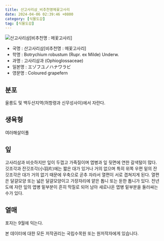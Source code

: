```yaml
---
title: 산고사리삼_비추천명메꽃고사리
date: 2024-04-06 02:39:46 +0800
category: [식물도감]
tag: [식물도감]
---
```




![산고사리삼[비추천명 : 메꽃고사리]](/fileUpload/plants/basic/Ophioglossaceae/Botrychium/340/340_1_th2.jpg)
- 국명 : 산고사리삼[비추천명 : 메꽃고사리]
- 학명 : Botrychium robustum (Rupr. ex Milde) Underw.
- 과명 : 고사리삼과 (Ophioglossaceae)
- 일본명 : エゾフユノハナワラビ
- 영문명 : Coloured grapefern


## 분포
울릉도 및 백두산지역(허항령과 신무성사이)에서 자란다.
## 생육형
여러해살이풀
## 잎
고사리삼과 비슷하지만 잎이 두껍고 가죽질이며 엽병과 잎 뒷면에 연한 갈색털이 많다. 깃조각과 잔깃조각(小羽片)에는 짧은 대가 있거나 거의 없으며 특히 위쪽 우편 밑의 잔깃조각은 대가 거의 없기 때문에 우축으로 곧추 자라서 열편이 서로 겹쳐지게 된다. 열편은 달걀모양 또는 넓은 달걀모양이고 가장자리에 얕은 톱니 또는 둔한 톱니가 있다. 전년도에 자란 잎의 엽병 밑부분이 흔히 막질로 되어 남아 새로나온 엽병 밑부분을 둘러싸는 수가 있다.
## 열매
포자는 9월에 익는다.






본 데이터에 대한 모든 저작권리는 국립수목원 또는 원저작자에게 있습니다.

